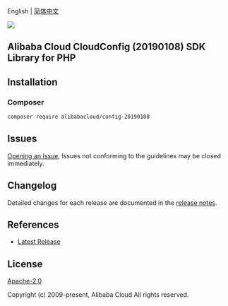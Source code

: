 English | [简体中文](README-CN.md)

![](https://aliyunsdk-pages.alicdn.com/icons/AlibabaCloud.svg)

## Alibaba Cloud CloudConfig (20190108) SDK Library for PHP

## Installation

### Composer

```bash
composer require alibabacloud/config-20190108
```

## Issues

[Opening an Issue](https://github.com/aliyun/alibabacloud-sdk/issues/new), Issues not conforming to the guidelines may be closed immediately.

## Changelog

Detailed changes for each release are documented in the [release notes](./ChangeLog.txt).

## References

* [Latest Release](https://github.com/aliyun/alibabacloud-sdk)

## License

[Apache-2.0](http://www.apache.org/licenses/LICENSE-2.0)

Copyright (c) 2009-present, Alibaba Cloud All rights reserved.
